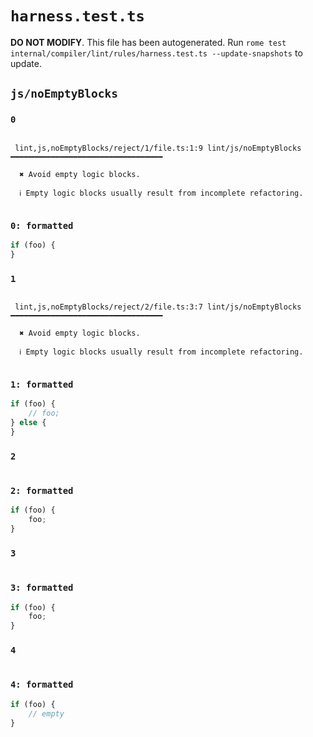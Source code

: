 # `harness.test.ts`

**DO NOT MODIFY**. This file has been autogenerated. Run `rome test internal/compiler/lint/rules/harness.test.ts --update-snapshots` to update.

## `js/noEmptyBlocks`

### `0`

```

 lint,js,noEmptyBlocks/reject/1/file.ts:1:9 lint/js/noEmptyBlocks ━━━━━━━━━━━━━━━━━━━━━━━━━━━━━━━━━━

  ✖ Avoid empty logic blocks.

  ℹ Empty logic blocks usually result from incomplete refactoring.


```

### `0: formatted`

```ts
if (foo) {
}

```

### `1`

```

 lint,js,noEmptyBlocks/reject/2/file.ts:3:7 lint/js/noEmptyBlocks ━━━━━━━━━━━━━━━━━━━━━━━━━━━━━━━━━━

  ✖ Avoid empty logic blocks.

  ℹ Empty logic blocks usually result from incomplete refactoring.


```

### `1: formatted`

```ts
if (foo) {
	// foo;
} else {
}

```

### `2`

```

```

### `2: formatted`

```ts
if (foo) {
	foo;
}

```

### `3`

```

```

### `3: formatted`

```ts
if (foo) {
	foo;
}

```

### `4`

```

```

### `4: formatted`

```ts
if (foo) {
	// empty
}

```
